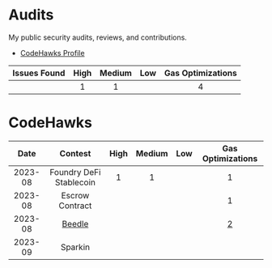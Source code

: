 # Audits
My public security audits, reviews, and contributions.   
 - [CodeHawks Profile](https://www.codehawks.com/profile/clk4b3vtt001ald08ew8go29n)  

| Issues Found | High | Medium | Low | Gas Optimizations |
| :--------: | :--------: | :--------: | :--------: | :--------: |
|   | 1 | 1 |    | 4 |


# CodeHawks 

| Date |Contest | High | Medium | Low | Gas Optimizations |
| :--------: | :--------: | :--------: | :--------: | :--------: | :--------: |
| 2023-08| Foundry DeFi Stablecoin | 1 | 1 |  | 1 |
| 2023-08| Escrow Contract |  |  |  | 1 |
| 2023-08| [Beedle](https://www.codehawks.com/report/clkbo1fa20009jr08nyyf9wbx) |  |  |  | [2](https://www.codehawks.com/finding/cllv3kuf10087w9blci8zkzif) |
| 2023-09| Sparkin |  |  |  |  |

